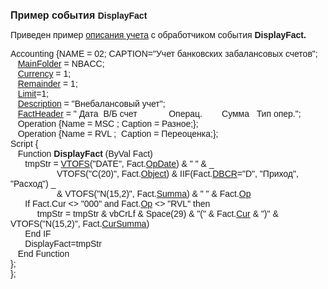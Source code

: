 ﻿<html>
<head>
<title>DisplayFact</title>
</head>

<body>

<p><font face="Arial"><strong><font size="3">Пример события </font>
DisplayFact</strong></font></p>

<p><font face="Arial">Приведен пример <a
href="../Defs/Accounting.html">описания учета</a> с обработчиком события <strong>
DisplayFact.</strong><br>
</font></p>

<p><font face="Arial">Accounting {NAME = 02; CAPTION=&quot;Учет банковских 
забалансовых счетов&quot;;<br>
&nbsp;&nbsp; <a href="../Functions/AsAccounting/MainFolder.html">MainFolder</a> = 
NBACC;<br>
&nbsp;&nbsp; <a href="../Functions/AsAccounting/Cur.html">Currency</a> = 1;<br>
&nbsp;&nbsp; <a href="../Functions/AsAccounting/Remainder.html">Remainder</a> = 
1;<br>
&nbsp;&nbsp; <a href="../Functions/AsAccounting/Limit.html">Limit</a>=1;<br>
&nbsp;&nbsp; <a href="../Functions/AsAccounting/Description.html">Description</a> 
= &quot;Внебалансовый учет&quot;;<br>
&nbsp;&nbsp; <a href="../Functions/AsAccounting/FactHeader.html">FactHeader</a> = 
&quot; Дата&nbsp; В/Б счет&nbsp;&nbsp;&nbsp;&nbsp;&nbsp;&nbsp;&nbsp;&nbsp;&nbsp;&nbsp;&nbsp;&nbsp; 
Операц.&nbsp;&nbsp;&nbsp;&nbsp;&nbsp;&nbsp;&nbsp; Сумма&nbsp;&nbsp; Тип опер.&quot;;<br>
&nbsp;&nbsp; Operation {Name = MSC ; Caption = Разное;};<br>
&nbsp;&nbsp; Operation {Name = RVL ;&nbsp; Caption = Переоценка;};<br>
Script {<br>
&nbsp;&nbsp; Function <strong>DisplayFact</strong> (ByVal Fact)<br>
&nbsp;&nbsp;&nbsp;&nbsp;&nbsp; tmpStr = <a href="../Functions/Functions/Conversion/VTOFS.html">
VTOFS</a>(&quot;DATE&quot;, Fact.<a href="../Functions/ASFACT/OpDate.html">OpDate</a>) &amp; &quot; 
&quot; &amp; _<br>
&nbsp;&nbsp;&nbsp;&nbsp;&nbsp;&nbsp;&nbsp;&nbsp;&nbsp;&nbsp;&nbsp;&nbsp;&nbsp;&nbsp;&nbsp;&nbsp;&nbsp;&nbsp; 
VTOFS(&quot;C(20)&quot;, Fact.<a href="../Functions/ASFACT/Object.html">Object</a>) &amp; 
IIF(Fact.<a href="../Functions/ASFACT/DbCr.html">DBCR</a>=&quot;D&quot;, &quot;Приход&quot;, 
&quot;Расход&quot;) _<br>
&nbsp;&nbsp;&nbsp;&nbsp;&nbsp;&nbsp;&nbsp;&nbsp;&nbsp;&nbsp;&nbsp;&nbsp;&nbsp;&nbsp;&nbsp;&nbsp;&nbsp;&nbsp; 
&amp; VTOFS(&quot;N(15,2)&quot;, Fact.<a href="../Functions/ASFACT/Summa.html">Summa</a>) &amp; &quot; &quot; 
&amp; Fact.<a href="../Functions/ASFACT/Op.html">Op</a><br>
&nbsp;&nbsp;&nbsp;&nbsp;&nbsp; If Fact.Cur &lt;&gt; &quot;000&quot; and Fact.<a
href="../Functions/ASFACT/Op.html">Op</a> &lt;&gt; &quot;RVL&quot; then<br>
&nbsp;&nbsp;&nbsp;&nbsp;&nbsp;&nbsp;&nbsp;&nbsp;&nbsp;&nbsp; tmpStr = tmpStr &amp; 
vbCrLf &amp; Space(29) &amp; &quot;(&quot; &amp; Fact.<a href="../Functions/ASFACT/Cur.html">Cur</a>
&amp; &quot;)&quot; &amp; VTOFS(&quot;N(15,2)&quot;, Fact.<a
href="../Functions/ASFACT/CurSumma.html">CurSumma</a>)<br>
&nbsp;&nbsp;&nbsp;&nbsp;&nbsp; End IF <br>
&nbsp;&nbsp;&nbsp;&nbsp;&nbsp; DisplayFact=tmpStr<br>
&nbsp;&nbsp; End Function<br>
};<br>
};<br>
</font></p>
</body>
</html>
